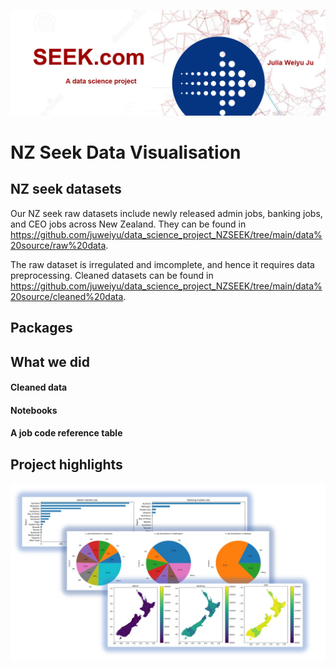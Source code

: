 ![alt text](https://github.com/juweiyu/data_science_project_NZSEEK/blob/main/images/nzseek_logo.jpg)

# NZ Seek Data Visualisation

## NZ seek datasets
Our NZ seek raw datasets include newly released admin jobs, banking jobs, and CEO jobs across New Zealand. They can be found in https://github.com/juweiyu/data_science_project_NZSEEK/tree/main/data%20source/raw%20data.

The raw dataset is irregulated and imcomplete, and hence it requires data preprocessing. Cleaned datasets can be found in  https://github.com/juweiyu/data_science_project_NZSEEK/tree/main/data%20source/cleaned%20data.

## Packages

## What we did

#### Cleaned data
#### Notebooks
#### A job code reference table

## Project highlights

![alt text](https://github.com/juweiyu/data_science_project_NZSEEK/blob/main/images/highlights.jpg)



